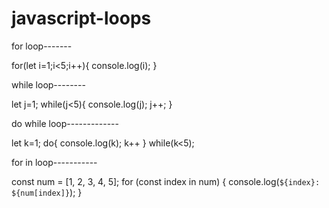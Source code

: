 # javascript-loops
for loop-------

for(let i=1;i<5;i++){
   console.log(i);
 }


while loop--------

let j=1;
while(j<5){
    console.log(j);
    j++;
}


do while loop-------------

let k=1;
do{
    console.log(k);
    k++
}
while(k<5);


for in loop-----------

const num = [1, 2, 3, 4, 5];
for (const index in num) {
    console.log(`${index}: ${num[index]}`);
}
